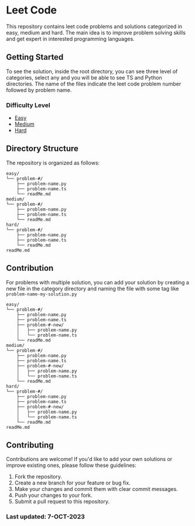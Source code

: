 # Leet Code

This repository contains leet code problems and solutions categorized in easy, medium and hard. The main idea is to improve problem solving skills and get expert in interested programming languages. 

## Getting Started

To see the solution, inside the root directory, you can see three level of categories, select any and you will be able to see TS and Python directories. The name of the files indicate the leet code problem number followed by problem name.

### Difficulty Level

-   [Easy](Easy/)
-   [Medium](Medium/)
-   [Hard](Hard/)

## Directory Structure

The repository is organized as follows:

```
easy/
└── problem-#/
    ├── problem-name.py
    ├── problem-name.ts
    └── readMe.md
medium/
└── problem-#/
    ├── problem-name.py
    ├── problem-name.ts
    └── readMe.md
hard/
└── problem-#/
    ├── problem-name.py
    ├── problem-name.ts
    └── readMe.md
readMe.md
```

## Contribution

For problems with multiple solution, you can add your solution by creating a new file in the category directory and naming the file with some tag like `problem-name-my-solution.py`
```
easy/
└── problem-#/
    ├── problem-name.py
    ├── problem-name.ts
    ├── problem-#-new/
    │   ├── problem-name.py
    │   └── problem-name.ts
    └── readMe.md
medium/
└── problem-#/
    ├── problem-name.py
    ├── problem-name.ts
    ├── problem-#-new/
    │   ├── problem-name.py
    │   └── problem-name.ts
    └── readMe.md
hard/
└── problem-#/
    ├── problem-name.py
    ├── problem-name.ts
    ├── problem-#-new/
    │   ├── problem-name.py
    │   └── problem-name.ts
    └── readMe.md
readMe.md
```

## Contributing

Contributions are welcome! If you'd like to add your own solutions or improve existing ones, please follow these guidelines:

1. Fork the repository.
2. Create a new branch for your feature or bug fix.
3. Make your changes and commit them with clear commit messages.
4. Push your changes to your fork.
5. Submit a pull request to this repository.

### Last updated: 7-OCT-2023
